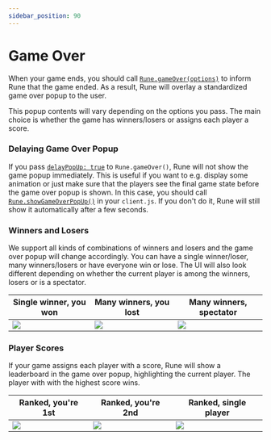 ```yaml
---
sidebar_position: 90
---
```


# Game Over

When your game ends, you should call [`Rune.gameOver(options)`](../api-reference.md#runegameoveroptions) to inform Rune that the game ended. As a result, Rune will overlay a standardized game over popup to the user.

This popup contents will vary depending on the options you pass. The main choice is whether the game has winners/losers or assigns each player a score.

### Delaying Game Over Popup

If you pass [`delayPopUp: true`](../api-reference.md#delaypopup-boolean--undefined) to `Rune.gameOver()`, Rune will not show the game popup immediately. This is useful if you want to e.g. display some animation or just make sure that the players see the final game state before the game over popup is shown. In this case, you should call [`Rune.showGameOverPopUp()`](../api-reference.md#runeshowgameoverpopup) in your `client.js`. If you don't do it, Rune will still show it automatically after a few seconds.

### Winners and Losers

We support all kinds of combinations of winners and losers and the game over popup will change accordingly. You can have a single winner/loser, many winners/losers or have everyone win or lose. The UI will also look different depending on whether the current player is among the winners, losers or is a spectator.

| Single winner, you won                            | Many winners, you lost                            | Many winners, spectator                             |
| ------------------------------------------------- | ------------------------------------------------- | --------------------------------------------------- |
| ![](/img/gameOverExamples/singleWinnerYouWon.png) | ![](/img/gameOverExamples/manyWinnersYouLost.png) | ![](/img/gameOverExamples/manyWinnersSpectator.png) |

### Player Scores

If your game assigns each player with a score, Rune will show a leaderboard in the game over popup, highlighting the current player. The player with with the highest score wins.

| Ranked, you're 1st                            | Ranked, you're 2nd                             | Ranked, single player                       |
| --------------------------------------------- | ---------------------------------------------- | ------------------------------------------- |
| ![](/img/gameOverExamples/rankedYouFirst.png) | ![](/img/gameOverExamples/rankedYouSecond.png) | ![](/img/gameOverExamples/rankedSingle.png) |
